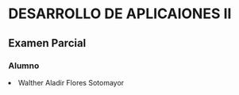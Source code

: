 <h1>DESARROLLO DE APLICAIONES II</h1>
<h2>Examen Parcial</h2>
<h3>Alumno</h3>
<li>Walther Aladir Flores Sotomayor</li>
